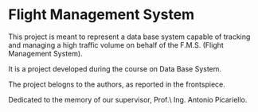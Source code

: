 # Flight Management System
This project is meant to represent a data base system capable of tracking and managing a high traffic volume on behalf of the F.M.S. (Flight Management System).

It is a project developed during the course on Data Base System.

The project belogns to the authors, as reported in the frontspiece.

Dedicated to the memory of our supervisor, Prof.\ Ing. Antonio Picariello.
